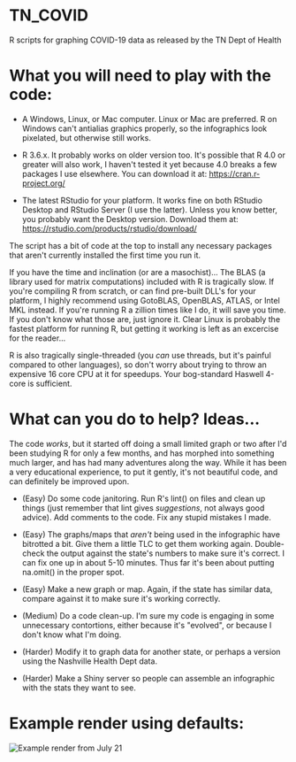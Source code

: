 # TN_COVID

R scripts for graphing COVID-19 data as released by the TN Dept of Health

# What you will need to play with the code:

* A Windows, Linux, or Mac computer.    Linux or Mac are preferred.   R on Windows can't antialias graphics properly, so the infographics look pixelated, but otherwise still works.

* R 3.6.x.   It probably works on older version too.  It's possible that R 4.0 or greater will also work, I haven't tested it yet because 4.0 breaks a few packages I use elsewhere.   You can download it at:  https://cran.r-project.org/

* The latest RStudio for your platform.   It works fine on both RStudio Desktop and RStudio Server (I use the latter).   Unless you know better, you probably want the Desktop version.  Download them at:   https://rstudio.com/products/rstudio/download/

The script has a bit of code at the top to install any necessary packages that aren't currently installed the first time you run it.

If you have the time and inclination (or are a masochist)...   The BLAS (a library used for matrix computations) included with R is tragically slow.   If you're compiling R from scratch, or can find pre-built DLL's for your platform, I highly recommend using GotoBLAS, OpenBLAS, ATLAS, or Intel MKL instead.   If you're running R a zillion times like I do, it will save you time.  If you don't know what those are, just ignore it.   Clear Linux is probably the fastest platform for running R, but getting it working is left as an excercise for the reader...

R is also tragically single-threaded (you *can* use threads, but it's painful compared to other languages), so don't worry about trying to throw an expensive 16 core CPU at it for speedups.    Your bog-standard Haswell 4-core is sufficient. 


# What can you do to help?   Ideas...

The code *works*, but it started off doing a small limited graph or two after I'd been studying R for only a few months, and has morphed into something much larger, and has had many adventures along the way.  While it has been a very educational experience, to put it gently, it's not beautiful code, and can definitely be improved upon.

* (Easy) Do some code janitoring.   Run R's lint() on files and clean up things (just remember that lint gives *suggestions*, not always good advice).   Add comments to the code.  Fix any stupid mistakes I made.

* (Easy) The graphs/maps that *aren't* being used in the infographic have bitrotted a bit.   Give them a little TLC to get them working again.   Double-check the output against the state's numbers to make sure it's correct.   I can fix one up in about 5-10 minutes.  Thus far it's been about putting na.omit() in the proper spot.

* (Easy) Make a new graph or map.   Again, if the state has similar data, compare against it to make sure it's working correctly.

* (Medium) Do a code clean-up.   I'm sure my code is engaging in some unnecessary contortions, either because it's "evolved", or because I don't know what I'm doing. 

* (Harder) Modify it to graph data for another state, or perhaps a version using the Nashville Health Dept data.

* (Harder) Make a Shiny server so people can assemble an infographic with the stats they want to see. 

# Example render using defaults:

![Example render from July 21](https://i.imgur.com/mbukJTK.png)
